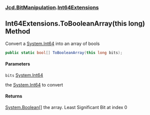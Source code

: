 ### [Jcd.BitManipulation](Jcd.BitManipulation.md 'Jcd.BitManipulation').[Int64Extensions](Jcd.BitManipulation.Int64Extensions.md 'Jcd.BitManipulation.Int64Extensions')

## Int64Extensions.ToBooleanArray(this long) Method

Convert a [System.Int64](https://docs.microsoft.com/en-us/dotnet/api/System.Int64 'System.Int64') into an array of bools

```csharp
public static bool[] ToBooleanArray(this long bits);
```
#### Parameters

<a name='Jcd.BitManipulation.Int64Extensions.ToBooleanArray(thislong).bits'></a>

`bits` [System.Int64](https://docs.microsoft.com/en-us/dotnet/api/System.Int64 'System.Int64')

the [System.Int64](https://docs.microsoft.com/en-us/dotnet/api/System.Int64 'System.Int64') to convert

#### Returns
[System.Boolean](https://docs.microsoft.com/en-us/dotnet/api/System.Boolean 'System.Boolean')[[]](https://docs.microsoft.com/en-us/dotnet/api/System.Array 'System.Array')
the array. Least Significant Bit at index 0